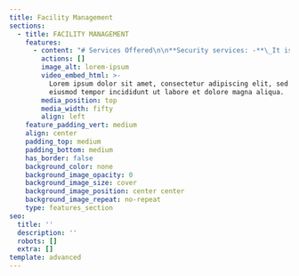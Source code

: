 ```yaml
---
title: Facility Management
sections:
  - title: FACILITY MANAGEMENT
    features:
      - content: "# Services Offered\n\n**Security services: -**\_It is a very crucial aspect which too is scrutinized, evaluating loop polls and ensuring all the things to adhere in the right manner. Security has a vital role; we can describe it as protection to all beloved. Our team is concerned with all of our valued associates and is happy to be a helping hand for the needy. Due to a lack of security in the respective premises, many are facing sleepless nights. It’s our pleasure to come up with a solution to make enjoyable days, peaceful sleepy nights. We commit to serve 24/7, keeping a close eye for protecting you and your loved ones with all required safety measures, equipment with deploying well-trained staff.\n\n**Housekeeping services:-**\_Cleanliness is a major factor, keeping up good hygiene practices can prevent spreading contagious diseases. where there is cleanliness there is heath. We believe all lives are precious to one another with concern to this we recruit trained, dedicated staffs who can take many initiatives on cleaning and hygiene factors and tends to keep the environment as their home. Our dwell time hygiene cleaning contributes to keeping healthy, clean, and tidy. We operate both Institutional and Domestic housekeeping services.\n\n**Payroll Management services: -**\_We assure that the requirements are met in an efficient way in order to carry out the smooth flow of business operations. Time, Expenses, Expertise faculty, Peace of mind, we have taken a step ahead with these concerns should not be affected to any organizational business operations. Time saved: - Prospecting, screening, and recruiting the right talent is time-consuming and a lengthy process.\n\n**\\*\\*Expense reduction: - \\*\\***\_With contractual staffing background, we have a ready data pool and payroll infrastructure, compliance experts which can enable us to hire within budget reduces expenses.\n\n**Expertise Faculty: -**\_With a specialized team of in-house experts who can handle operations, recruitment, payroll and compliance, employee management.\n\n**Peace of Mind: -**\_Literally free among others, paying salaries, managing compliances, remitting payroll taxes, maintaining payroll software, and generating reports for in-house by choosing third-party payroll services.\n\n**Staffing: -**\_Managing workforce efficiently with a flexible and scalable solution. One-stop for all your hiring, payrolling, compliance, and so on with simplified team management.\n"
        actions: []
        image_alt: lorem-ipsum
        video_embed_html: >-
          Lorem ipsum dolor sit amet, consectetur adipiscing elit, sed do
          eiusmod tempor incididunt ut labore et dolore magna aliqua.
        media_position: top
        media_width: fifty
        align: left
    feature_padding_vert: medium
    align: center
    padding_top: medium
    padding_bottom: medium
    has_border: false
    background_color: none
    background_image_opacity: 0
    background_image_size: cover
    background_image_position: center center
    background_image_repeat: no-repeat
    type: features_section
seo:
  title: ''
  description: ''
  robots: []
  extra: []
template: advanced
---
```

